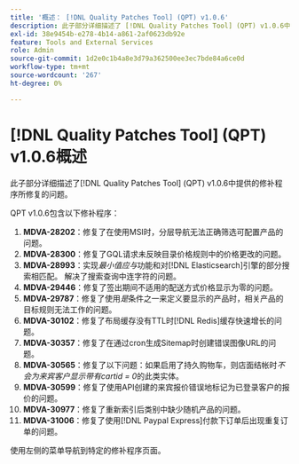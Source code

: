 ```yaml
---
title: '概述： [!DNL Quality Patches Tool] (QPT) v1.0.6'
description: 此子部分详细描述了 [!DNL Quality Patches Tool] (QPT) v1.0.6中提供的修补程序所修复的问题。
exl-id: 38e9454b-e278-4b14-a861-2af0623db92e
feature: Tools and External Services
role: Admin
source-git-commit: 1d2e0c1b4a8e3d79a362500ee3ec7bde84a6ce0d
workflow-type: tm+mt
source-wordcount: '267'
ht-degree: 0%

---
```


# [!DNL Quality Patches Tool] (QPT) v1.0.6概述

此子部分详细描述了[!DNL Quality Patches Tool] (QPT) v1.0.6中提供的修补程序所修复的问题。

QPT v1.0.6包含以下修补程序：

1. **MDVA-28202**：修复了在使用MSI时，分层导航无法正确筛选可配置产品的问题。
1. **MDVA-28300**：修复了GQL请求未反映目录价格规则中的价格更改的问题。
1. **MDVA-28993**：实现&#x200B;*最小值应与*&#x200B;功能和对[!DNL Elasticsearch]引擎的部分搜索相匹配。 解决了搜索查询中连字符的问题。
1. **MDVA-29446**：修复了签出期间不适用的配送方式价格显示为零的问题。
1. **MDVA-29787**：修复了使用&#x200B;*是*&#x200B;条件之一来定义要显示的产品时，相关产品的目标规则无法工作的问题。
1. **MDVA-30102**：修复了布局缓存没有TTL时[!DNL Redis]缓存快速增长的问题。
1. **MDVA-30357**：修复了在通过cron生成Sitemap时创建错误图像URL的问题。
1. **MDVA-30565**：修复了以下问题：如果启用了持久购物车，则店面结帐时&#x200B;*不会为来宾客户显示带有cartid = 0*&#x200B;的此类实体。
1. **MDVA-30599**：修复了使用API创建的来宾报价错误地标记为已登录客户的报价的问题。
1. **MDVA-30977**：修复了重新索引后类别中缺少随机产品的问题。
1. **MDVA-31006**：修复了使用[!DNL Paypal Express]付款下订单后出现重复订单的问题。

使用左侧的菜单导航到特定的修补程序页面。
